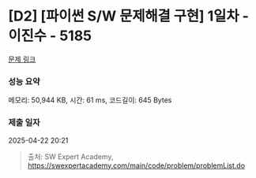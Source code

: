 # [D2] [파이썬 S/W 문제해결 구현] 1일차 - 이진수 - 5185 

[문제 링크](https://swexpertacademy.com/main/code/problem/problemDetail.do?contestProbId=AWTtiyIqd_wDFAVT) 

### 성능 요약

메모리: 50,944 KB, 시간: 61 ms, 코드길이: 645 Bytes

### 제출 일자

2025-04-22 20:21



> 출처: SW Expert Academy, https://swexpertacademy.com/main/code/problem/problemList.do
